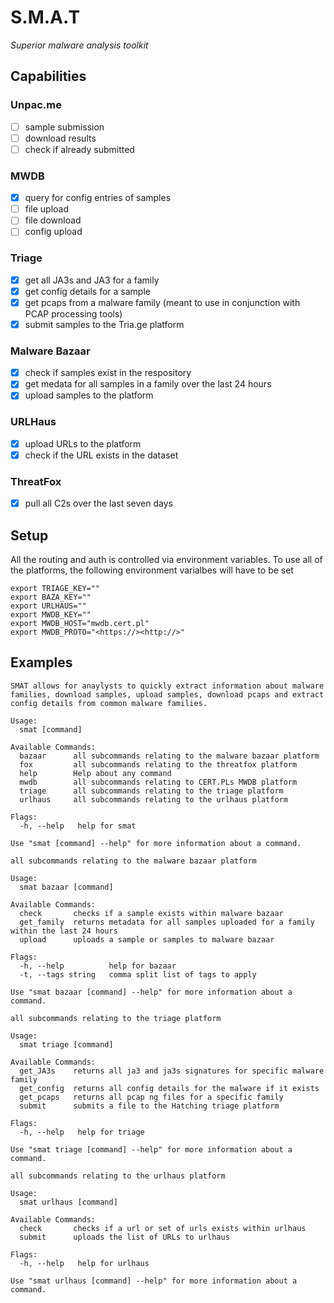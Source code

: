 # S.M.A.T

*Superior malware analysis toolkit*

## Capabilities

### Unpac.me
- [ ] sample submission
- [ ] download results
- [ ] check if already submitted

### MWDB
- [X] query for config entries of samples
- [ ] file upload
- [ ] file download
- [ ] config upload

### Triage
- [X] get all JA3s and JA3 for a family
- [X] get config details for a sample
- [X] get pcaps from a malware family (meant to use in conjunction with PCAP processing tools)
- [X] submit samples to the Tria.ge platform

### Malware Bazaar
- [X] check if samples exist in the respository
- [X] get medata for all samples in a family over the last 24 hours
- [X] upload samples to the platform

### URLHaus
- [X] upload URLs to the platform
- [X] check if the URL exists in the dataset

### ThreatFox
- [X] pull all C2s over the last seven days

## Setup
All the routing and auth is controlled via environment variables. To use all of the platforms, the following environment varialbes will have to be set
```
export TRIAGE_KEY=""
export BAZA_KEY=""
export URLHAUS=""
export MWDB_KEY=""
export MWDB_HOST="mwdb.cert.pl"
export MWDB_PROTO="<https://><http://>"
```

## Examples
```
SMAT allows for anaylysts to quickly extract information about malware families, download samples, upload samples, download pcaps and extract config details from common malware families.

Usage:
  smat [command]

Available Commands:
  bazaar      all subcommands relating to the malware bazaar platform
  fox         all subcommands relating to the threatfox platform
  help        Help about any command
  mwdb        all subcommands relating to CERT.PLs MWDB platform
  triage      all subcommands relating to the triage platform
  urlhaus     all subcommands relating to the urlhaus platform

Flags:
  -h, --help   help for smat

Use "smat [command] --help" for more information about a command.

```

```
all subcommands relating to the malware bazaar platform

Usage:
  smat bazaar [command]

Available Commands:
  check       checks if a sample exists within malware bazaar
  get_family  returns metadata for all samples uploaded for a family within the last 24 hours
  upload      uploads a sample or samples to malware bazaar

Flags:
  -h, --help          help for bazaar
  -t, --tags string   comma split list of tags to apply

Use "smat bazaar [command] --help" for more information about a command.
```

```
all subcommands relating to the triage platform

Usage:
  smat triage [command]

Available Commands:
  get_JA3s    returns all ja3 and ja3s signatures for specific malware family
  get_config  returns all config details for the malware if it exists
  get_pcaps   returns all pcap ng files for a specific family
  submit      submits a file to the Hatching triage platform

Flags:
  -h, --help   help for triage

Use "smat triage [command] --help" for more information about a command.

```

```
all subcommands relating to the urlhaus platform

Usage:
  smat urlhaus [command]

Available Commands:
  check       checks if a url or set of urls exists within urlhaus
  submit      uploads the list of URLs to urlhaus

Flags:
  -h, --help   help for urlhaus

Use "smat urlhaus [command] --help" for more information about a command.
```
